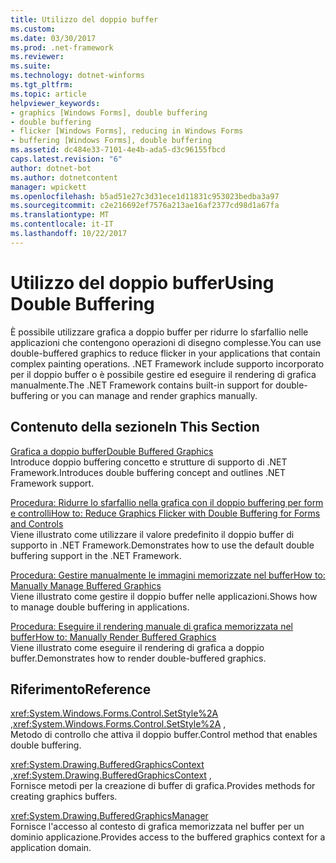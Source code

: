 ```yaml
---
title: Utilizzo del doppio buffer
ms.custom: 
ms.date: 03/30/2017
ms.prod: .net-framework
ms.reviewer: 
ms.suite: 
ms.technology: dotnet-winforms
ms.tgt_pltfrm: 
ms.topic: article
helpviewer_keywords:
- graphics [Windows Forms], double buffering
- double buffering
- flicker [Windows Forms], reducing in Windows Forms
- buffering [Windows Forms], double buffering
ms.assetid: dc484e33-7101-4e4b-ada5-d3c96155fbcd
caps.latest.revision: "6"
author: dotnet-bot
ms.author: dotnetcontent
manager: wpickett
ms.openlocfilehash: b5ad51e27c3d31ece1d11831c953023bedba3a97
ms.sourcegitcommit: c2e216692ef7576a213ae16af2377cd98d1a67fa
ms.translationtype: MT
ms.contentlocale: it-IT
ms.lasthandoff: 10/22/2017
---
```

# <a name="using-double-buffering"></a><span data-ttu-id="36419-102">Utilizzo del doppio buffer</span><span class="sxs-lookup"><span data-stu-id="36419-102">Using Double Buffering</span></span>
<span data-ttu-id="36419-103">È possibile utilizzare grafica a doppio buffer per ridurre lo sfarfallio nelle applicazioni che contengono operazioni di disegno complesse.</span><span class="sxs-lookup"><span data-stu-id="36419-103">You can use double-buffered graphics to reduce flicker in your applications that contain complex painting operations.</span></span> <span data-ttu-id="36419-104">.NET Framework include supporto incorporato per il doppio buffer o è possibile gestire ed eseguire il rendering di grafica manualmente.</span><span class="sxs-lookup"><span data-stu-id="36419-104">The .NET Framework contains built-in support for double-buffering or you can manage and render graphics manually.</span></span>  
  
## <a name="in-this-section"></a><span data-ttu-id="36419-105">Contenuto della sezione</span><span class="sxs-lookup"><span data-stu-id="36419-105">In This Section</span></span>  
 [<span data-ttu-id="36419-106">Grafica a doppio buffer</span><span class="sxs-lookup"><span data-stu-id="36419-106">Double Buffered Graphics</span></span>](../../../../docs/framework/winforms/advanced/double-buffered-graphics.md)  
 <span data-ttu-id="36419-107">Introduce doppio buffering concetto e strutture di supporto di .NET Framework.</span><span class="sxs-lookup"><span data-stu-id="36419-107">Introduces double buffering concept and outlines .NET Framework support.</span></span>  
  
 [<span data-ttu-id="36419-108">Procedura: Ridurre lo sfarfallio nella grafica con il doppio buffering per form e controlli</span><span class="sxs-lookup"><span data-stu-id="36419-108">How to: Reduce Graphics Flicker with Double Buffering for Forms and Controls</span></span>](../../../../docs/framework/winforms/advanced/how-to-reduce-graphics-flicker-with-double-buffering-for-forms-and-controls.md)  
 <span data-ttu-id="36419-109">Viene illustrato come utilizzare il valore predefinito il doppio buffer di supporto in .NET Framework.</span><span class="sxs-lookup"><span data-stu-id="36419-109">Demonstrates how to use the default double buffering support in the .NET Framework.</span></span>  
  
 [<span data-ttu-id="36419-110">Procedura: Gestire manualmente le immagini memorizzate nel buffer</span><span class="sxs-lookup"><span data-stu-id="36419-110">How to: Manually Manage Buffered Graphics</span></span>](../../../../docs/framework/winforms/advanced/how-to-manually-manage-buffered-graphics.md)  
 <span data-ttu-id="36419-111">Viene illustrato come gestire il doppio buffer nelle applicazioni.</span><span class="sxs-lookup"><span data-stu-id="36419-111">Shows how to manage double buffering in applications.</span></span>  
  
 [<span data-ttu-id="36419-112">Procedura: Eseguire il rendering manuale di grafica memorizzata nel buffer</span><span class="sxs-lookup"><span data-stu-id="36419-112">How to: Manually Render Buffered Graphics</span></span>](../../../../docs/framework/winforms/advanced/how-to-manually-render-buffered-graphics.md)  
 <span data-ttu-id="36419-113">Viene illustrato come eseguire il rendering di grafica a doppio buffer.</span><span class="sxs-lookup"><span data-stu-id="36419-113">Demonstrates how to render double-buffered graphics.</span></span>  
  
## <a name="reference"></a><span data-ttu-id="36419-114">Riferimento</span><span class="sxs-lookup"><span data-stu-id="36419-114">Reference</span></span>  
 <span data-ttu-id="36419-115"><xref:System.Windows.Forms.Control.SetStyle%2A> ,</span><span class="sxs-lookup"><span data-stu-id="36419-115"><xref:System.Windows.Forms.Control.SetStyle%2A> ,</span></span>  
 <span data-ttu-id="36419-116">Metodo di controllo che attiva il doppio buffer.</span><span class="sxs-lookup"><span data-stu-id="36419-116">Control method that enables double buffering.</span></span>  
  
 <span data-ttu-id="36419-117"><xref:System.Drawing.BufferedGraphicsContext> ,</span><span class="sxs-lookup"><span data-stu-id="36419-117"><xref:System.Drawing.BufferedGraphicsContext> ,</span></span>  
 <span data-ttu-id="36419-118">Fornisce metodi per la creazione di buffer di grafica.</span><span class="sxs-lookup"><span data-stu-id="36419-118">Provides methods for creating graphics buffers.</span></span>  
  
 <xref:System.Drawing.BufferedGraphicsManager>  
 <span data-ttu-id="36419-119">Fornisce l'accesso al contesto di grafica memorizzata nel buffer per un dominio applicazione.</span><span class="sxs-lookup"><span data-stu-id="36419-119">Provides access to the buffered graphics context for a application domain.</span></span>
